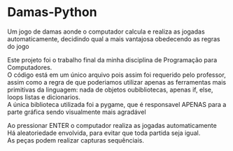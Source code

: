 # Damas-Python
Um jogo de damas aonde o computador calcula e realiza as jogadas automaticamente, decidindo qual a mais vantajosa obedecendo as regras do jogo<br>


Este projeto foi o trabalho final da minha disciplina de Programação para Computadores. <br>
O código está em um único arquivo pois assim foi requerido pelo professor, assim como a regra de que poderiamos utilizar apenas as ferramentas mais primitivas da linguagem: nada de objetos oubibliotecas, apenas if, else, loops listas e dicionarios.<br>
A única biblioteca utilizada foi a pygame, que é responsavel APENAS para a parte gráfica sendo visualmente mais agradável<br>

Ao pressionar ENTER o computador realiza as jogadas automaticamente<br>
Há aleatoriedade envolvida, para evitar que toda partida seja igual.<br>
As peças podem realizar capturas sequênciais.




